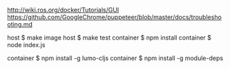 http://wiki.ros.org/docker/Tutorials/GUI
https://github.com/GoogleChrome/puppeteer/blob/master/docs/troubleshooting.md




host $ make image
host $ make test
container $ npm install
container $ node index.js



container $ npm install -g lumo-cljs
container $ npm install -g module-deps
